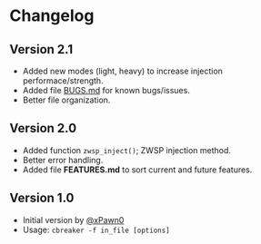 # Changelog

## Version 2.1

* Added new modes (light, heavy) to increase injection performace/strength.
* Added file [BUGS.md](BUGS.md) for known bugs/issues.
* Better file organization.

## Version 2.0

* Added function `zwsp_inject()`; ZWSP injection method.
* Better error handling.
* Added file **FEATURES.md** to sort current and future features.

## Version 1.0

* Initial version by [@xPawn0](https://github.com/xPawn0/)
* Usage: `cbreaker -f in_file [options]`
